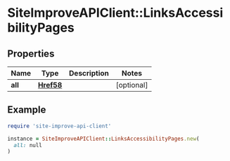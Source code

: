 # SiteImproveAPIClient::LinksAccessibilityPages

## Properties

| Name | Type | Description | Notes |
| ---- | ---- | ----------- | ----- |
| **all** | [**Href58**](Href58.md) |  | [optional] |

## Example

```ruby
require 'site-improve-api-client'

instance = SiteImproveAPIClient::LinksAccessibilityPages.new(
  all: null
)
```

